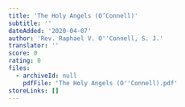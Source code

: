 ```yaml
---
title: 'The Holy Angels (O’Connell)'
subtitle: ''
dateAdded: '2020-04-07'
author: 'Rev. Raphael V. O''Connell, S. J.'
translator: ''
score: 0
rating: 0
files:
  - archiveId: null
    pdfFile: 'The Holy Angels (O''Connell).pdf'
storeLinks: []
---
```


